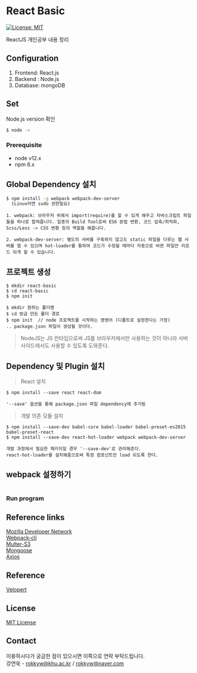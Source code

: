# React Basic

[![License: MIT](https://img.shields.io/badge/License-MIT-yellow.svg)](https://opensource.org/licenses/MIT)


ReactJS 개인공부 내용 정리  

## Configuration

1. Frontend: React.js
2. Backend : Node.js
3. Database: mongoDB


## Set
Node.js version 확인
```sh
$ node -v
```

### Prerequisite

- node v12.x
- npm 6.x

## Global Dependency 설치
```sh
$ npm install -g webpack webpack-dev-server  
  (Linux라면 sudo 권한필요)
```
```
1. webpack: 브라우저 위에서 import(require)를 할 수 있게 해주고 자바스크립트 파일들을 하나로 합쳐줍니다. 일종의 Build Tool로써 ES6 문법 변환, 코드 압축/최적화, Scss/Less -> CSS 변환 등의 역할을 해줍니다.

2. webpack-dev-server: 별도의 서버를 구축하지 않고도 static 파일을 다루는 웹 서버를 열 수 있으며 hot-loader를 통하여 코드가 수정될 때마다 자동으로 바뀐 파일만 리로드 되게 할 수 있습니다.
```

## 프로젝트 생성
```
$ mkdir react-basic
$ cd react-basic
$ npm init
```
```
$ mkdir 원하는 폴더명
$ cd 방금 만든 폴더 경로
$ npm init  // node 프로젝트를 시작하는 명령어 (디폴트로 설정한다는 가정)
.. package.json 파일이 생성될 것이다.
```
> NodeJS는 JS 런타임으로써 JS를 브라우저에서만 사용하는 것이 아니라 서버 사이드에서도 사용할 수 있도록 도와준다.


## Dependency 및 Plugin 설치
> React 설치
```
$ npm install --save react react-dom   

'--save' 옵션을 통해 package.json 파일 dependency에 추가됨
```
> 개발 의존 모듈 설치   
```
$ npm install --save-dev babel-core babel-loader babel-preset-es2015 babel-preset-react
$ npm install --save-dev react-hot-loader webpack webpack-dev-server

개발 과정에서 필요한 패키지일 경우 '--save-dev'로 관리해준다.
react-hot-loader를 설치해줌으로써 특정 컴포넌트만 load 되도록 한다.
```

## webpack 설정하기
```
```

### Run program


## Reference links

[Mozilla Developer Network](https://developer.mozilla.org/en-US/docs/Web)    
[Webpack-cli](https://www.npmjs.com/package/webpack-cli)  
[Multer-S3](https://www.npmjs.com/package/multer-s3)  
[Mongoose](https://mongoosejs.com/)  
[Axios](https://www.npmjs.com/package/axios)  

## Reference
[Velopert](https://www.youtube.com/channel/UCmMgRlN-3GKQ_CH7cOtLdvg)

## License

[MIT License](http://khuhub.khu.ac.kr/2017110267/myYoutube/blob/master/LICENSE)

## Contact

이용하시다가 궁금한 점이 있으시면 이쪽으로 연락 부탁드립니다.  
강연욱 - rokkyw@khu.ac.kr / rokkyw@naver.com
